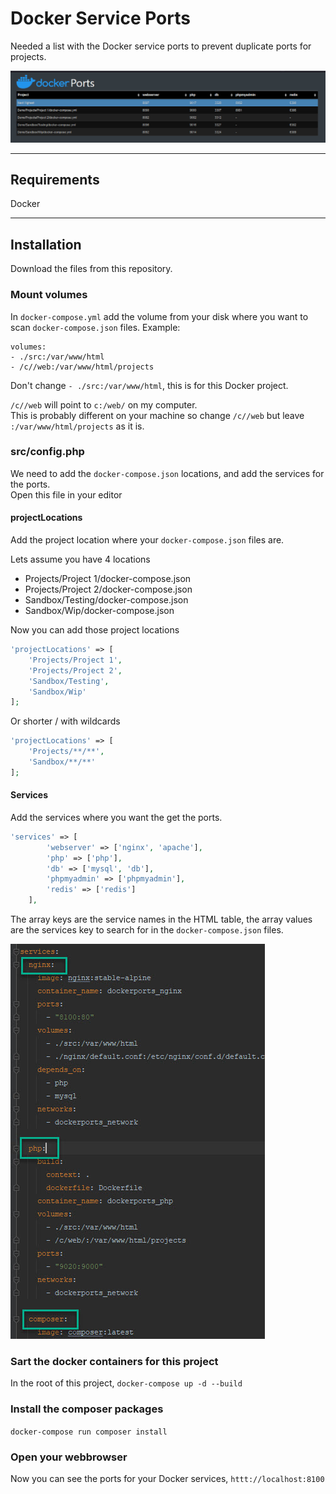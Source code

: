 # Docker Service Ports

Needed a list with the Docker service ports to prevent duplicate ports for projects.

![](src/assets/screenshot.jpg)

---
## Requirements

Docker

----

## Installation

Download the files from this repository.

### Mount volumes

In `docker-compose.yml` add the volume from your disk where you want to scan `docker-compose.json` files.
Example:
```
volumes:
- ./src:/var/www/html
- /c//web:/var/www/html/projects
```
Don't change `- ./src:/var/www/html`, this is for this Docker project.

`/c//web` will point to ```c:/web/``` on my computer.  
This is probably different on your machine so change `/c//web` but leave `:/var/www/html/projects` as it is. 


### src/config.php

We need to add the `docker-compose.json` locations, and add the services for the ports.  
Open this file in your editor

#### projectLocations

Add the project location where your `docker-compose.json` files are.

Lets assume you have 4 locations

*  Projects/Project 1/docker-compose.json
*  Projects/Project 2/docker-compose.json
*  Sandbox/Testing/docker-compose.json
*  Sandbox/Wip/docker-compose.json

Now you can add those project locations
```php
'projectLocations' => [
    'Projects/Project 1',
    'Projects/Project 2',
    'Sandbox/Testing',
    'Sandbox/Wip'
];
```
Or shorter / with wildcards

``` php
'projectLocations' => [
    'Projects/**/**',
    'Sandbox/**/**'
];
```

#### Services

Add the services where you want the get the ports.  

```php
'services' => [
        'webserver' => ['nginx', 'apache'],
        'php' => ['php'],
        'db' => ['mysql', 'db'],
        'phpmyadmin' => ['phpmyadmin'],
        'redis' => ['redis']
    ],
```
The array keys are the service names in the HTML table, the array values are the services key to search for in the `docker-compose.json` files.

![](src/assets/screenshot_services.jpg)

### Sart the docker containers for this project

In the root of this project, 
`docker-compose up -d --build`

### Install the composer packages

`docker-compose run composer install`

### Open your webbrowser

Now you can see the ports for your Docker services, `httt://localhost:8100`